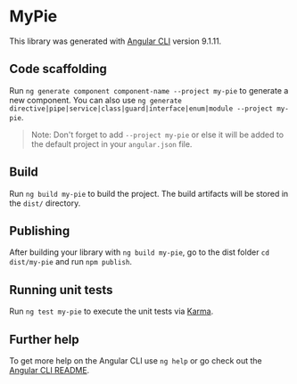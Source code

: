 # MyPie

This library was generated with [Angular CLI](https://github.com/angular/angular-cli) version 9.1.11.

## Code scaffolding

Run `ng generate component component-name --project my-pie` to generate a new component. You can also use `ng generate directive|pipe|service|class|guard|interface|enum|module --project my-pie`.
> Note: Don't forget to add `--project my-pie` or else it will be added to the default project in your `angular.json` file. 

## Build

Run `ng build my-pie` to build the project. The build artifacts will be stored in the `dist/` directory.

## Publishing

After building your library with `ng build my-pie`, go to the dist folder `cd dist/my-pie` and run `npm publish`.

## Running unit tests

Run `ng test my-pie` to execute the unit tests via [Karma](https://karma-runner.github.io).

## Further help

To get more help on the Angular CLI use `ng help` or go check out the [Angular CLI README](https://github.com/angular/angular-cli/blob/master/README.md).
